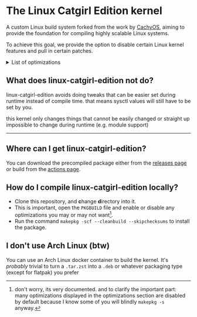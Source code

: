 # The Linux Catgirl Edition kernel

A custom Linux build system forked from the work by [CachyOS](https://github.com/linux-cachyos), aiming to provide the foundation for compiling highly scalable Linux systems.

To achieve this goal, we provide the option to disable certain Linux kernel features and pull in certain patches.

<!-- This kernel is able to allocate several gigabytes over its physical memory and swap it into zram, whereas mainline would livelock immediately. -->
<!-- TODO: show more cases or disprove the above -->

<details>
<summary>List of optimizations</summary>

Note that the precompiled binaries and PKGBUILD do not enable all of these by default. This list is non-exhaustive.

Review the `PKGBUILD` file to see the tradeoff(s) (if any) in more detail.

## perf:

- Use Guess unwinder by default (Has zero overhead as opposed to ORC/frame pointer)
- Fine grained kernel tickrates (default: 1000Hz)
- Remove paravirtualized layer
- Google's [TCP BBRv3 congestion protocol](https://github.com/google/bbr/tree/v3)
- Disable memory zero-init (dangerous, but is ~1% faster :rocket:)
- Disable stack zero-init (also dangerous, but is faster :rocket:)
- No structure corruption checking (disabled in upstream but arch kernel enables)
- `-march=native` (or similar) optimization to guide the compiler to optimize better w.r.t. cache sizes
- CachyOS kernel patches
- Choose between BORE, EEVDF, or BMQ schedulers (and also real-time)
- `-O3` optimization (!)
- Fine grained preemption control (rt, full, lazy, voluntary, none)
- No module unloading
- `modify_ldt(2)` removed for lower context switch latency

## size:

- Remove BUG()
- Remove coredump support
- Remove tracing (profiling) infrastructure
- Remove module decompression in kernel
- Remove 16/32 bit app support

## size & perf:

- Clang [Thin]LTO;
- No prink() support. This reduces kernel size (no more strings) and reduces overhead where `printk()` calls are plenty (eg during boot, resume);
- Remove scheduler debugging;
- Trim unused headers to help LTO and optimization if headers are disabled

... aaaand much more that you can still set yourself in `make nconfig` (in which case, submit a PR!)

[^1]: source: i made it up.

</details>

## What does linux-catgirl-edition not do?

linux-catgirl-edition avoids doing tweaks that can be easier set during runtime instead of compile time. that means sysctl values will still have to be set by you.

this kernel only changes things that cannot be easily changed or straight up impossible to change during runtime (e.g. module support)

---

## Where can I get linux-catgirl-edition?

You can download the precompiled package either from the [releases page](https://github.com/pparaxan/linux-catgirl-edition/releases) or build from the [actions page](https://github.com/pparaxan/linux-catgirl-edition/actions).

## How do I compile linux-catgirl-edition locally?

* Clone this repository, and **c**hange **d**irectory into it.
* This is important, open the `PKGBUILD` file and enable or disable any optimizations you may or may not want[^2].
* Run the command `makepkg -scf --cleanbuild --skipchecksums` to install the package.

[^2]: don't worry, its very documented. and to clarify the important part: many optimizations displayed in the optimizations section are disabled by default because I know some of you will blindly `makepkg -s` anyway.

## I don't use Arch Linux (btw)

You can use an Arch Linux docker container to build the kernel. It's _probably_ trivial to turn a `.tar.zst` into a `.deb` or whatever packaging type (except for flatpak) you prefer


